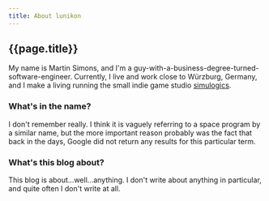 ```yaml
---
title: About lunikon
---
```


## {{page.title}}

My name is Martin Simons, and I'm a guy-with-a-business-degree-turned-software-engineer. Currently, I live and work close to Würzburg, Germany, and I make a living running the small indie game studio [simulogics](https://simulogics.games).

### What's in the name?

I don't remember really. I think it is vaguely referring to a space program by a similar name, but the more important reason probably was the fact that back in the days, Google did not return any results for this particular term.

### What's this blog about?

This blog is about...well...anything. I don't write about anything in particular, and quite often I don't write at all.
